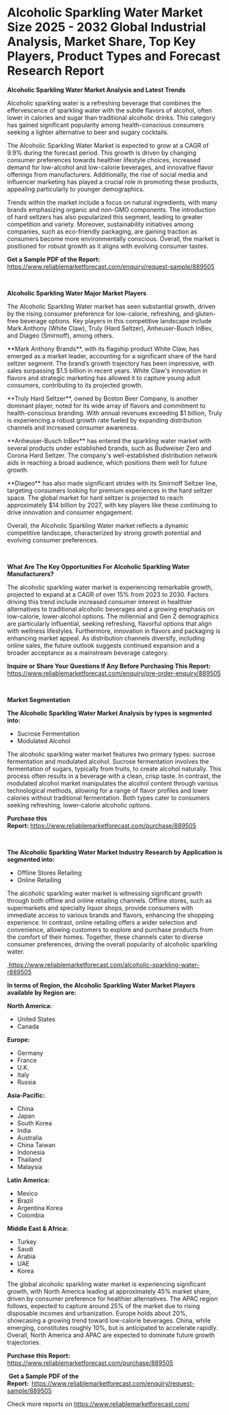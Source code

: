 <p><h1>Alcoholic Sparkling Water Market Size 2025 - 2032 Global Industrial Analysis, Market Share, Top Key Players, Product Types and Forecast Research Report</h1></p><p><strong>Alcoholic Sparkling Water Market Analysis and Latest Trends</strong></p>
<p><p>Alcoholic sparkling water is a refreshing beverage that combines the effervescence of sparkling water with the subtle flavors of alcohol, often lower in calories and sugar than traditional alcoholic drinks. This category has gained significant popularity among health-conscious consumers seeking a lighter alternative to beer and sugary cocktails.</p><p>The Alcoholic Sparkling Water Market is expected to grow at a CAGR of 9.9% during the forecast period. This growth is driven by changing consumer preferences towards healthier lifestyle choices, increased demand for low-alcohol and low-calorie beverages, and innovative flavor offerings from manufacturers. Additionally, the rise of social media and influencer marketing has played a crucial role in promoting these products, appealing particularly to younger demographics.</p><p>Trends within the market include a focus on natural ingredients, with many brands emphasizing organic and non-GMO components. The introduction of hard seltzers has also popularized this segment, leading to greater competition and variety. Moreover, sustainability initiatives among companies, such as eco-friendly packaging, are gaining traction as consumers become more environmentally conscious. Overall, the market is positioned for robust growth as it aligns with evolving consumer tastes.</p></p>
<p><strong>Get a Sample PDF of the Report:&nbsp;</strong> <a href="https://www.reliablemarketforecast.com/enquiry/request-sample/889505?utm_campaign=2202&utm_medium=2&utm_source=Github&utm_content=ia&utm_term=28022025&utm_id=alcoholic-sparkling-water">https://www.reliablemarketforecast.com/enquiry/request-sample/889505</a></p>
<p>&nbsp;</p>
<p><strong>Alcoholic Sparkling Water Major Market Players</strong></p>
<p><p>The Alcoholic Sparkling Water market has seen substantial growth, driven by the rising consumer preference for low-calorie, refreshing, and gluten-free beverage options. Key players in this competitive landscape include Mark Anthony (White Claw), Truly (Hard Seltzer), Anheuser-Busch InBev, and Diageo (Smirnoff), among others.</p><p>**Mark Anthony Brands**, with its flagship product White Claw, has emerged as a market leader, accounting for a significant share of the hard seltzer segment. The brand’s growth trajectory has been impressive, with sales surpassing $1.5 billion in recent years. White Claw's innovation in flavors and strategic marketing has allowed it to capture young adult consumers, contributing to its projected growth.</p><p>**Truly Hard Seltzer**, owned by Boston Beer Company, is another dominant player, noted for its wide array of flavors and commitment to health-conscious branding. With annual revenues exceeding $1 billion, Truly is experiencing a robust growth rate fueled by expanding distribution channels and increased consumer awareness.</p><p>**Anheuser-Busch InBev** has entered the sparkling water market with several products under established brands, such as Budweiser Zero and Corona Hard Seltzer. The company's well-established distribution network aids in reaching a broad audience, which positions them well for future growth.</p><p>**Diageo** has also made significant strides with its Smirnoff Seltzer line, targeting consumers looking for premium experiences in the hard seltzer space. The global market for hard seltzer is projected to reach approximately $14 billion by 2027, with key players like these continuing to drive innovation and consumer engagement.</p><p>Overall, the Alcoholic Sparkling Water market reflects a dynamic competitive landscape, characterized by strong growth potential and evolving consumer preferences.</p></p>
<p>&nbsp;</p>
<p><strong>What Are The Key Opportunities For Alcoholic Sparkling Water Manufacturers?</strong></p>
<p><p>The alcoholic sparkling water market is experiencing remarkable growth, projected to expand at a CAGR of over 15% from 2023 to 2030. Factors driving this trend include increased consumer interest in healthier alternatives to traditional alcoholic beverages and a growing emphasis on low-calorie, lower-alcohol options. The millennial and Gen Z demographics are particularly influential, seeking refreshing, flavorful options that align with wellness lifestyles. Furthermore, innovation in flavors and packaging is enhancing market appeal. As distribution channels diversify, including online sales, the future outlook suggests continued expansion and a broader acceptance as a mainstream beverage category.</p></p>
<p><strong>Inquire or Share Your Questions If Any Before Purchasing This Report:</strong> <a href="https://www.reliablemarketforecast.com/enquiry/pre-order-enquiry/889505?utm_campaign=2202&utm_medium=2&utm_source=Github&utm_content=ia&utm_term=28022025&utm_id=alcoholic-sparkling-water">https://www.reliablemarketforecast.com/enquiry/pre-order-enquiry/889505</a></p>
<p>&nbsp;</p>
<p><strong>Market Segmentation</strong></p>
<p><strong>The Alcoholic Sparkling Water Market Analysis by types is segmented into:</strong></p>
<p><ul><li>Sucrose Fermentation</li><li>Modulated Alcohol</li></ul></p>
<p><p>The alcoholic sparkling water market features two primary types: sucrose fermentation and modulated alcohol. Sucrose fermentation involves the fermentation of sugars, typically from fruits, to create alcohol naturally. This process often results in a beverage with a clean, crisp taste. In contrast, the modulated alcohol market manipulates the alcohol content through various technological methods, allowing for a range of flavor profiles and lower calories without traditional fermentation. Both types cater to consumers seeking refreshing, lower-calorie alcoholic options.</p></p>
<p><strong>Purchase this Report:&nbsp;</strong><a href="https://www.reliablemarketforecast.com/purchase/889505?utm_campaign=2202&utm_medium=2&utm_source=Github&utm_content=ia&utm_term=28022025&utm_id=alcoholic-sparkling-water">https://www.reliablemarketforecast.com/purchase/889505</a></p>
<p>&nbsp;</p>
<p><strong>The Alcoholic Sparkling Water Market Industry Research by Application is segmented into:</strong></p>
<p><ul><li>Offline Stores Retailing</li><li>Online Retailing</li></ul></p>
<p><p>The alcoholic sparkling water market is witnessing significant growth through both offline and online retailing channels. Offline stores, such as supermarkets and specialty liquor shops, provide consumers with immediate access to various brands and flavors, enhancing the shopping experience. In contrast, online retailing offers a wider selection and convenience, allowing customers to explore and purchase products from the comfort of their homes. Together, these channels cater to diverse consumer preferences, driving the overall popularity of alcoholic sparkling water.</p></p>
<p><a href="https://www.reliablemarketforecast.com/alcoholic-sparkling-water-r889505?utm_campaign=2202&utm_medium=2&utm_source=Github&utm_content=ia&utm_term=28022025&utm_id=alcoholic-sparkling-water">&nbsp;https://www.reliablemarketforecast.com/alcoholic-sparkling-water-r889505</a></p>
<p><strong>In terms of Region, the Alcoholic Sparkling Water Market Players available by Region are:</strong></p>
<p>
    <p> <strong> North America: </strong>
        <ul>
            <li>United States</li>
            <li>Canada</li>
        </ul>
        </p> 
    <p> <strong> Europe: </strong>
        <ul>
            <li>Germany</li>
            <li>France</li>
            <li>U.K.</li>
            <li>Italy</li>
            <li>Russia</li>
        </ul>
        </p> 
    <p> <strong> Asia-Pacific: </strong>
        <ul>
            <li>China</li>
            <li>Japan</li>
            <li>South Korea</li>
            <li>India</li>
            <li>Australia</li>
            <li>China Taiwan</li>
            <li>Indonesia</li>
            <li>Thailand</li>
            <li>Malaysia</li>
        </ul>
        </p> 
    <p> <strong> Latin America: </strong>
        <ul>
            <li>Mexico</li>
            <li>Brazil</li>
            <li>Argentina Korea</li>
            <li>Colombia</li>
        </ul>
        </p> 
    <p> <strong> Middle East & Africa: </strong>
        <ul>
            <li>Turkey</li>
            <li>Saudi</li>
            <li>Arabia</li>
            <li>UAE</li>
            <li>Korea</li>
        </ul>
    </p>
    </p>
<p><p>The global alcoholic sparkling water market is experiencing significant growth, with North America leading at approximately 45% market share, driven by consumer preference for healthier alternatives. The APAC region follows, expected to capture around 25% of the market due to rising disposable incomes and urbanization. Europe holds about 20%, showcasing a growing trend toward low-calorie beverages. China, while emerging, constitutes roughly 10%, but is anticipated to accelerate rapidly. Overall, North America and APAC are expected to dominate future growth trajectories.</p></p>
<p><strong>Purchase this Report: </strong><a href="https://www.reliablemarketforecast.com/purchase/889505?utm_campaign=2202&utm_medium=2&utm_source=Github&utm_content=ia&utm_term=28022025&utm_id=alcoholic-sparkling-water">https://www.reliablemarketforecast.com/purchase/889505</a></p>
<p>&nbsp;<strong>Get a Sample PDF of the Report:&nbsp;&nbsp;</strong><a href="https://www.reliablemarketforecast.com/enquiry/request-sample/889505?utm_campaign=2202&utm_medium=2&utm_source=Github&utm_content=ia&utm_term=28022025&utm_id=alcoholic-sparkling-water">https://www.reliablemarketforecast.com/enquiry/request-sample/889505</a></p>
<p><strong></strong></p>
<p>Check more reports on <a href="https://www.reliablemarketforecast.com/?utm_campaign=2202&utm_medium=2&utm_source=Github&utm_content=ia&utm_term=28022025&utm_id=alcoholic-sparkling-water">https://www.reliablemarketforecast.com/</a></p>